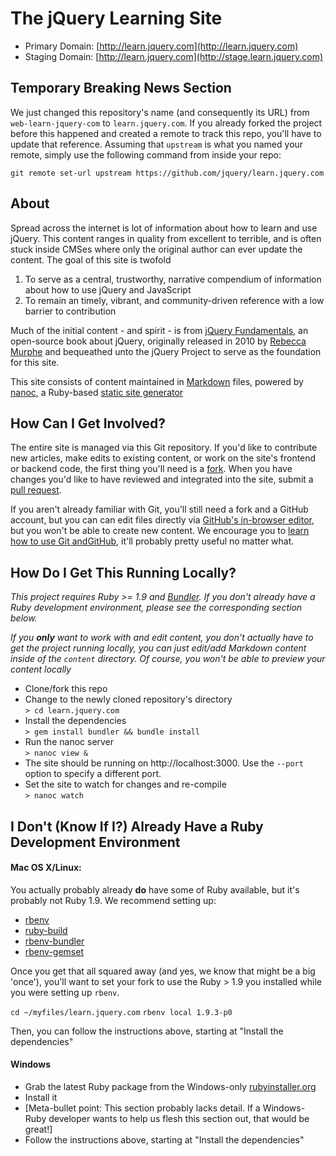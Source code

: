 # The jQuery Learning Site

* Primary Domain: [http://learn.jquery.com](http://learn.jquery.com)
* Staging Domain: [http://learn.jquery.com](http://stage.learn.jquery.com)

## Temporary Breaking News Section
We just changed this repository's name (and consequently its URL) from `web-learn-jquery-com` to `learn.jquery.com`.  If you already forked the project before this happened and created a remote to track this repo, you'll have to update that reference.  Assuming that `upstream` is what you named your remote, simply use the following command from inside your repo:

`git remote set-url upstream https://github.com/jquery/learn.jquery.com`

## About

Spread across the internet is lot of information about how to learn and use jQuery. This content ranges in quality from excellent to terrible, and is often stuck inside CMSes where only the original author can ever update the content. The goal of this site is twofold

1. To serve as a central, trustworthy, narrative compendium of information about how to use jQuery and JavaScript
2. To remain an timely, vibrant, and community-driven reference with a low barrier to contribution

Much of the initial content - and spirit - is from [jQuery Fundamentals](https://github.com/rmurphey/jqfundamentals), an open-source book about jQuery, originally released in 2010 by [Rebecca Murphe](http://www.rebeccamurphey.com/) and bequeathed unto the jQuery Project to serve as the foundation for this site.

This site consists of content maintained in [Markdown](http://daringfireball.net/projects/markdown/) files, powered by [nanoc](http://nanoc.stoneship.org/), a Ruby-based [static site generator](http://www.mickgardner.com/2011/04/27/An-Introduction-To-Static-Site-Generators.html)

## How Can I Get Involved?

The entire site is managed via this Git repository.  If you'd like to contribute new articles, make edits to existing content, or work on the site's frontend or backend code, the first thing you'll need is a [fork](http://help.github.com/fork-a-repo/). When you have changes you'd like to have reviewed and integrated into the site, submit a [pull request](http://help.github.com/send-pull-requests/).

If you aren't already familiar with Git, you'll still need a fork and a GitHub account, but you can can edit files directly via [GitHub's in-browser editor](https://github.com/blog/905-edit-like-an-ace), but you won't be able to create new content. We encourage you to [learn how to use Git andGitHub](http://help.github.com/), it'll probably pretty useful no matter what.


## How Do I Get This Running Locally?

*This project requires Ruby >= 1.9 and [Bundler](http://gembundler.com/). If you don't already have a Ruby development environment, please see the corresponding section below.*

*If you **only** want to work with and edit content, you don't actually have to get the project running locally, you can just edit/add Markdown content inside of the `content`  directory. Of course, you won't be able to preview your content locally*

* Clone/fork this repo<br/>
* Change to the newly cloned repository's directory<br/>
`> cd learn.jquery.com`
* Install the dependencies<br/>
`> gem install bundler && bundle install`
* Run the nanoc server<br/>
`> nanoc view &`
* The site should be running on http://localhost:3000. Use the `--port` option to specify a different port.
* Set the site to watch for changes and re-compile<br/>
`> nanoc watch`

## I Don't (Know If I?) Already Have a Ruby Development Environment

#### Mac OS X/Linux:

You actually probably already **do** have some of Ruby available, but it's probably not Ruby 1.9. We recommend setting up:
* [rbenv](https://github.com/sstephenson/rbenv)
* [ruby-build](https://github.com/sstephenson/ruby-build)
* [rbenv-bundler](https://github.com/carsomyr/rbenv-bundler)
* [rbenv-gemset](https://github.com/jamis/rbenv-gemset)

Once you get that all squared away (and yes, we know that might be a big 'once'), you'll want to set your fork to use the Ruby > 1.9 you installed while you were setting up `rbenv`.

`cd ~/myfiles/learn.jquery.com`
`rbenv local 1.9.3-p0`

Then, you can follow the instructions above, starting at "Install the dependencies"

#### Windows

* Grab the latest Ruby package from the Windows-only [rubyinstaller.org](http://rubyinstaller.org/)
* Install it
* [Meta-bullet point: This section probably lacks detail. If a Windows-Ruby developer wants to help us flesh this section out, that would be great!]
* Follow the instructions above, starting at "Install the dependencies"
